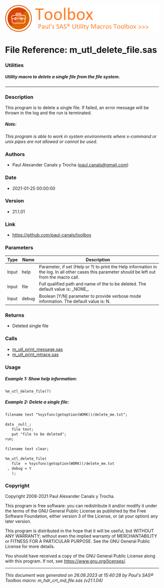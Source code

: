 ![../../misc/images/doc_banner.png](../../misc/images/doc_banner.png)
# 
# File Reference: m_utl_delete_file.sas

### Utilities

##### Utility macro to delete a single file from the file system.

***

### Description
This program is to delete a single file. If failed, an error message will be thrown in the log and the run is terminated.

##### *Note:*
*This program is able to work in system environments where x-command or unix pipes are not allowed or cannot be used.*

### Authors
* Paul Alexander Canals y Trocha (paul.canals@gmail.com)

### Date
* 2021-01-25 00:00:00

### Version
* 21.1.01

### Link
* https://github.com/paul-canals/toolbox

### Parameters
| Type | Name | Description |
| ---- | ---- | ----------- |
| Input | help | Parameter, if set (Help or ?) to print the Help information in the log. In all other cases this parameter should be left out from the macro call. |
| Input | file | Full qualified path and name of the to be deleted. The default value is: \_NONE\_. |
| Input | debug | Boolean [Y/N] parameter to provide verbose mode information. The default value is: N. |

### Returns
* Deleted single file

### Calls
* [m_utl_print_message.sas](m_utl_print_message.md)
* [m_utl_print_mtrace.sas](m_utl_print_mtrace.md)

### Usage

##### Example 1: Show help information:
```sas
%m_utl_delete_file(?)
```

##### Example 2: Delete a single file:
```sas
filename text "%sysfunc(getoption(WORK))/delete_me.txt";

data _null_;
   file text;
   put "file to be deleted";
run;

filename text clear;

%m_utl_delete_file(
   file  = %sysfunc(getoption(WORK))/delete_me.txt
 , debug = Y
   );
```

### Copyright
Copyright 2008-2021 Paul Alexander Canals y Trocha. 
 
This program is free software: you can redistribute it and/or modify 
it under the terms of the GNU General Public License as published by 
the Free Software Foundation, either version 3 of the License, or 
(at your option) any later version. 
 
This program is distributed in the hope that it will be useful, 
but WITHOUT ANY WARRANTY; without even the implied warranty of 
MERCHANTABILITY or FITNESS FOR A PARTICULAR PURPOSE. See the 
GNU General Public License for more details. 
 
You should have received a copy of the GNU General Public License 
along with this program. If not, see <https://www.gnu.org/licenses/>. 


***
*This document was generated on 26.09.2023 at 15:40:28  by Paul's SAS&reg; Toolbox macro: m_hdr_crt_md_file.sas (v21.1.04)*
